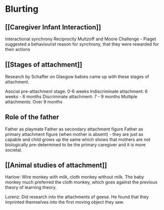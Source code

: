 # Blurting

## [[Caregiver Infant Interaction]]

Interactional synchrony 
Reciprocity
Multzoff and Moore 
Challenge - Piaget suggested a behaviourist reason for synchrony, that they were rewarded for their actions

## [[Stages of attachment]]

Research by Schaffer on Glasgow babies came up with these stages of attachment.

Asocial pre-attachment stage: 0-6 weeks
Indiscriminate attachment: 6 weeks - 6 months
Discriminate attachment: 7 - 9 months
Multiple attachments: Over 9 months 

## Role of the father

Father as playmate
Father as secondary attachment figure
Father as primary attachment figure (when mother is absent) - they are just as capable and child grows up the same which shows that mothers are not biologically pre-determined to be the primary caregiver and it is more societal.

## [[Animal studies of attachment]]

Harlow: Wire monkey with milk, cloth monkey without milk. The baby monkey much preferred the cloth monkey, which goes against the previous theory of learning theory.

Lorenz: Did research into the attachments of geese. He found that they imprinted themselves into the first moving object they saw. 